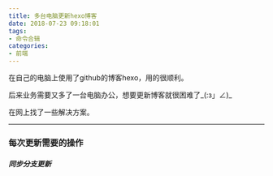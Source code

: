 ```yaml
---
title: 多台电脑更新hexo博客
date: 2018-07-23 09:18:01
tags:
- 命令合辑
categories:
- 前端
---
```

在自己的电脑上使用了github的博客hexo，用的很顺利。

后来业务需要又多了一台电脑办公，想要更新博客就很困难了_(:з」∠)_

在网上找了一些解决方案。

****

### 每次更新需要的操作
##### 同步分支更新
